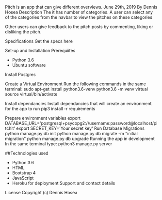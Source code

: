 Pitch is an app that can give different overviews.
June  29th, 2019
By Dennis  Hosea
Description
The it has number of categories.
A user can select any of the categories from the navbar to view the pitches on these categories

Other users can give feedback to the pitch posts by commenting, liking or disliking the pitch.

Specifications
Get the specs here

Set-up and Installation
Prerequiites
- Python 3.6
- Ubuntu software


Install Postgres

Create a Virtual Environment
Run the following commands in the same terminal: sudo apt-get install python3.6-venv python3.6 -m venv virtual source virtual/bin/activate

Install dependancies
Install dependancies that will create an environment for the app to run pip3 install -r requirements

Prepare environment variables
export DATABASE_URL='postgresql+psycopg2://username:password@localhost/pitchit'
export SECRET_KEY='Your secret key'
Run Database Migrations
python manage.py db init
python manage.py db migrate -m "initial migration"
python manage.py db upgrade
Running the app in development
In the same terminal type: python3 manage.py server


##Technologies used
- Python 3.6
- HTML
- Bootstrap 4
- JavaScript
- Heroku for deployment
Support and contact details

License
Copyright (c) Dennis Hosea